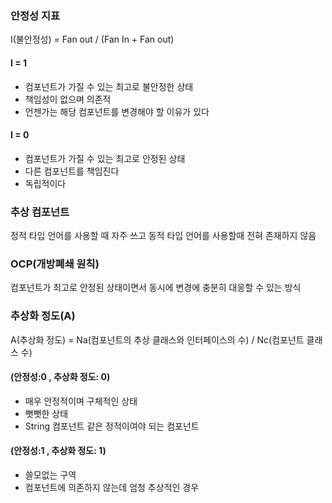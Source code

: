 ### 안정성 지표
I(불안정성) = Fan out / (Fan In + Fan out)
#### I = 1
- 컴포넌트가 가질 수 있는 최고로 불안정한 상태
- 책임성이 없으며 의존적
- 언젠가는 해당 컴포넌트를 변경해야 할 이유가 있다
#### I = 0
- 컴포넌트가 가질 수 있는 최고로 안정된 상태
- 다른 컴포넌트를 책임진다
- 독립적이다

### 추상 컴포넌트
정적 타입 언어를 사용할 때 자주 쓰고 동적 타입 언어를 사용할때 전혀 존재하지 않음

### OCP(개방폐쇄 원칙)
컴포넌트가 최고로 안정된 상태이면서 동시에 변경에 충분히 대응할 수 있는 방식

### 추상화 정도(A)
A(추상화 정도) = Na(컴포넌트의 추상 클래스와 인터페이스의 수) / Nc(컴포넌트 클래스 수)

#### (안정성:0 , 추상화 정도: 0)
- 매우 안정적이며 구체적인 상태
- 뻣뻣한 상태
- String 컴포넌트 같은 정적이여야 되는 컴포넌트

#### (안정성:1 , 추상화 정도: 1)
- 쓸모없는 구역
- 컴포넌트에 의존하지 않는데 엄청 추상적인 경우
